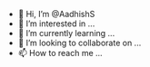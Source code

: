 - 👋 Hi, I’m @AadhishS
- 👀 I’m interested in ...
- 🌱 I’m currently learning ...
- 💞️ I’m looking to collaborate on ...
- 📫 How to reach me ...

<!---
AadhishS/AadhishS is a ✨ special ✨ repository because its `README.md` (this file) appears on your GitHub profile.
You can click the Preview link to take a look at your changes.
--->
